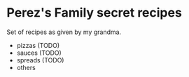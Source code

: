# Perez's Family secret recipes

Set of recipes as given by my grandma.

- pizzas (TODO)
- sauces (TODO)
- spreads (TODO)
- others
